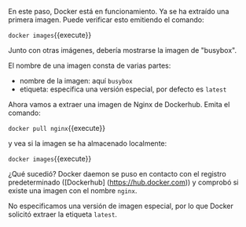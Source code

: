 En este paso, Docker está en funcionamiento. Ya se ha extraído una primera imagen. Puede verificar esto emitiendo el comando:

`docker images`{{execute}}

Junto con otras imágenes, debería mostrarse la imagen de "busybox".

El nombre de una imagen consta de varias partes:
- nombre de la imagen: aquí `busybox`
- etiqueta: especifica una versión especial, por defecto es `latest`

Ahora vamos a extraer una imagen de Nginx de Dockerhub. Emita el comando:

`docker pull nginx`{{execute}}

y vea si la imagen se ha almacenado localmente:

`docker images`{{execute}}

¿Qué sucedió? Docker daemon se puso en contacto con el registro predeterminado ([Dockerhub] (https://hub.docker.com)) y comprobó si existe una imagen con el nombre `nginx`.

No especificamos una versión de imagen especial, por lo que Docker solicitó extraer la etiqueta `latest`.